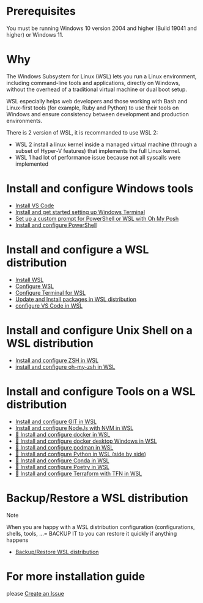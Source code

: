 
# Prerequisites

You must be running Windows 10 version 2004 and higher (Build 19041 and higher) or Windows 11.

# Why

The Windows Subsystem for Linux (WSL) lets you run a Linux environment, including command-line tools and applications, directly on Windows, without the overhead of a traditional virtual machine or dual boot setup.

WSL especially helps web developers and those working with Bash and Linux-first tools (for example, Ruby and Python) to use their tools on Windows and ensure consistency between development and production environments.

There is 2 version of WSL, it is recommanded to use WSL 2:
* WSL 2 install a linux kernel inside a managed virtual machine (through a subset of Hyper-V features) that implements the full Linux kernel.
* WSL 1 had lot of performance issue because not all syscalls were implemented

# Install and configure Windows tools

* [Install VS Code](https://code.visualstudio.com/download)
* [Install and get started setting up Windows Terminal](https://learn.microsoft.com/en-us/windows/terminal/install)
* [Set up a custom prompt for PowerShell or WSL with Oh My Posh](https://github.com/CedricCazin/tutorials/blob/main/001%20-%20setup%20WSL%20development%20environment/README.md)
* [Install and configure PowerShell](install-configure-PS.md)

# Install and configure a WSL distribution

* [Install WSL](install-WSL.md)
* [Configure WSL](configure-WSL.md)
* [Configure Terminal for WSL](configure-terminal-for-WSL.md)
* [Update and Install packages in WSL distribution](update-install-packages-WSL.md)
* [configure VS Code in WSL](todo.md)

# Install and configure Unix Shell on a WSL distribution

* [Install and configure ZSH in WSL](install-configure-zsh.md)
* [install and configure oh-my-zsh in WSL](install-configure-oh-my-zsh.md)

# Install and configure Tools on a WSL distribution
  
* [Install and configure GIT in WSL](install-configure-git.md)
* [Install and configure NodeJs with NVM in WSL](install-configure-nodejs-with-nvm.md)
* [🚧 Install and configure docker in WSL](todo.md)
* [🚧 Install and configure docker desktop Windows in WSL](todo.md)
* [🚧 Install and configure podman in WSL](todo.md)
* [🚧 Install and configure Python in WSL (side by side)](todo.md)
* [🚧 Install and configure Conda in WSL](todo.md)
* [🚧 Install and configure Poetry in WSL](todo.md)
* [🚧 Install and configure Terraform with TFN in WSL](todo.md)

# Backup/Restore a WSL distribution

> [!NOTE]
> When you are happy with a WSL distribution configuration (configurations, shells, tools, ...=
> BACKUP IT to you can restore it quickly if anything happens

* [Backup/Restore WSL distribution](backup-retore-WSL.md)

# For more installation guide 

please [Create an Issue](https://github.com/CedricCazin/tutorials/issues/new)
  
